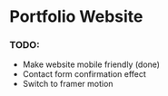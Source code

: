 # Portfolio Website

### TODO:

- Make website mobile friendly (done)
- Contact form confirmation effect
- Switch to framer motion
